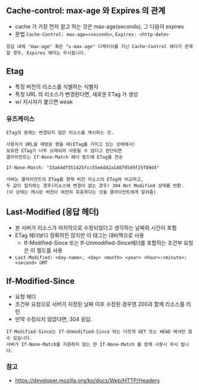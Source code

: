## Cache-control: max-age 와 Expires 의 관계
 * cache 가 가장 먼저 참고 하는 것은 max-age(seconds), 그 다음이 expires
 * 문법 `Cache-Control: max-age=<seconds>`, `Expires: <http-date>`
   
`응답 내에 "max-age" 혹은 "s-max-age" 디렉티브를 지닌 Cache-Control 헤더가 존재할 경우, Expires 헤더는 무시됩니다.`

## Etag
 * 특정 버전의 리소스를 식별하는 식별자
 * 특정 URL 의 리소스가 변경된다면, 새로운 ETag 가 생성
 * w/ 지시자가 붙으면 weak
### 유즈케이스
```
ETag의 용례는 변경되지 않은 리소스를 캐시하는 것.

사용자가 URL을 재방문 했을 때(ETag를 가지고 있는 상태에서)
보유한 ETag가 너무 오래되어 사용될 수 없다고 판단되면
클라이언트는 If-None-Match 헤더 필드에 ETag를 전송

If-None-Match: "33a64df551425fcc55e4d42a148795d9f25f89d4"

서버는 클라이언트의 ETag를 현재 버전 리소스의 ETag와 비교하고,
두 값이 일치하는 경우(리소스에 변경이 없는 경우) 304 Not Modified 상태를 반환.
(이 상태는 캐시된 버전이 여전히 유효하다는 것을 클라이언트에게 알려줌)
```

## Last-Modified (응답 헤더)
 * 본 서버가 리소스가 마지막으로 수정되었다고 생각하는 날짜와 시간이 포함
 * ETag 헤더보다 정확하진 않지만 이 태그는 대비책으로 사용
    * If-Modified-Since 또는 If-Unmodified-Since헤더를 포함하는 조건부 요청은 이 필드를 사용
 * `Last-Modified: <day-name>, <day> <month> <year> <hour>:<minute>:<second> GMT`

## If-Modified-Since
 * 요청 헤더
 * 조건부 요청으로 서버가 지정된 날짜 이후 수정된 경우엔 200과 함께 리소스를 리턴
 * 만약 수정되지 않았다면, 304 응답.
```
If-Modified-Since는 If-Unmodified-Since 와는 다르게 GET 또는 HEAD 에서만 쓸수 있습니다.
서버가 If-None-Match를 지원하지 않는 한 If-None-Match 를 함께 사용시 무시 됩니다.
```

### 참고
 * https://developer.mozilla.org/ko/docs/Web/HTTP/Headers
